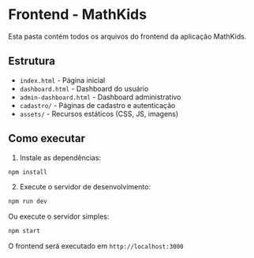 # Frontend - MathKids

Esta pasta contém todos os arquivos do frontend da aplicação MathKids.

## Estrutura

- `index.html` - Página inicial
- `dashboard.html` - Dashboard do usuário
- `admin-dashboard.html` - Dashboard administrativo
- `cadastro/` - Páginas de cadastro e autenticação
- `assets/` - Recursos estáticos (CSS, JS, imagens)

## Como executar

1. Instale as dependências:
```bash
npm install
```

2. Execute o servidor de desenvolvimento:
```bash
npm run dev
```

Ou execute o servidor simples:
```bash
npm start
```

O frontend será executado em `http://localhost:3000`
